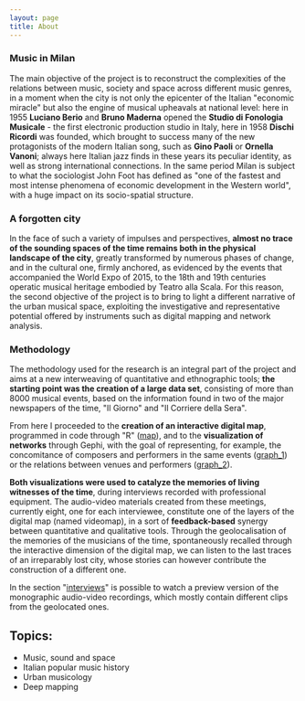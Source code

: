 ```yaml
---
layout: page
title: About
---
```



### Music in Milan


The main objective of the project is to reconstruct the complexities of the relations between music, society and space across different music genres, in a moment when the city is not only the epicenter of the Italian "economic miracle"  but also the engine of musical upheavals at national level: here in 1955 <b>Luciano Berio</b> and <b>Bruno Maderna</b> opened the <b>Studio di Fonologia Musicale</b> - the first electronic production studio in Italy, here in 1958 <b>Dischi Ricordi</b> was founded, which brought to success  many of the new protagonists of the modern Italian song, such as <b>Gino Paoli</b> or <b>Ornella Vanoni</b>; always here Italian jazz finds in these years its peculiar identity, as well as strong international connections. In the same period Milan is subject to what the sociologist John Foot has defined as "one of the fastest and most intense phenomena of economic development in the Western world",  with a huge impact on its socio-spatial structure.


### A forgotten city


In the face of such a variety of impulses and perspectives, <b>almost no trace of the sounding spaces of the time remains both in the physical landscape of the city</b>, greatly transformed by numerous phases of change, and in the cultural one, firmly anchored, as evidenced by the events that accompanied the World Expo of 2015, to the 18th and 19th centuries operatic musical heritage embodied by Teatro alla Scala.  For this reason, the second objective of the project is to bring to light a different narrative of the urban musical space, exploiting the investigative and representative potential offered by instruments such as digital mapping and network analysis.


### Methodology


The methodology used for the research is an integral part of the project and aims at a new interweaving of quantitative and ethnographic tools; <b>the starting point was the creation of a large data set</b>, consisting of more than 8000 musical events, based on the information found in two of the major newspapers of the time, "Il Giorno" and "Il Corriere della Sera".

From here I proceeded to the <b>creation of an interactive digital map</b>, programmed in code through "R" ([map](https://martinnicastro.github.io/map/)), and to the <b>visualization of networks</b> through Gephi, with the goal of representing, for example, the concomitance of composers and performers in the same events ([graph_1](https://martinnicastro.github.io/compositori_musicisti3.svg)) or the relations between venues and performers ([graph_2](https://martinnicastro.github.io/spazi_musicisti_nomi.svg)).

<b>Both visualizations were used to catalyze the memories of living witnesses of the time</b>, during interviews recorded with professional equipment.  The audio-video materials created from these meetings, currently eight, one for each interviewee, constitute one of the layers of the digital map (named videomap), in a sort of <b>feedback-based</b> synergy between quantitative and qualitative tools.  Through the geolocalisation of the memories of the musicians of the time, spontaneously recalled through the interactive dimension of the digital map, we can listen to the last traces of an irreparably lost city, whose stories can however contribute the construction of a different one.

In the section "[interviews](https://martinnicastro.github.io/interviews/)" is possible to watch a preview version of the monographic audio-video recordings, which mostly contain different clips
from the geolocated ones.

## Topics:

- Music, sound and space
- Italian popular music history
- Urban musicology
- Deep mapping
